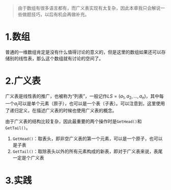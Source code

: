 >   由于数组有很多语言都有，而广义表实现有太复杂，因此本章我只会解说一些做题技巧，以后有机会再做补充。

# 1.数组

普通的一维数组肯定是没有什么值得讨论的意义的，但是这里的数组如果还可以存储别的线性表，那么这个数组就有讨论的空间了。

# 2.广义表

广义表是线性表的推广，也被称为“列表”，一般记作$LS=(a_{1},a_{2},...,a_{n})$，其中每一个$a_{i}$可以是单个元素（原子），也可以是一个表（子表）。可以注意到，这里使用了递归定义，在描述广义表的时候也使用广义表的概念。

由于广义表的结构比较复杂，因此最重要的两个操作时是`GetHead()`和`GetTail()`。

1.   `GetHead()`：取表头，即非空广义表的第一个元素，可以是一个原子，也可以是子表
2.   `GetTail()`：取除表头以外的所有元素构成的新表，即对于广义表来说，表尾一定是个广义表

# 3.实践